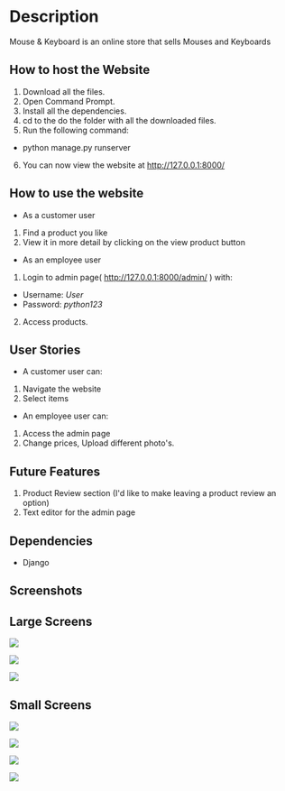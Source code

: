 # Description
Mouse & Keyboard is an online store that sells Mouses and Keyboards

## How to host the Website
1. Download all the files.
2. Open Command Prompt.
3. Install all the dependencies.
4. cd to the do the folder with all the downloaded files.
5. Run the following command: 
  * python manage.py runserver
6. You can now view the website at  http://127.0.0.1:8000/

## How to use the website
* As a customer user
 1. Find a product you like
 2. View it in more detail by clicking on the view product button

* As an employee user
 1. Login to admin page( http://127.0.0.1:8000/admin/ ) with:
  * Username: *User*
  * Password: *python123*
 2. Access products.
 
 ## User Stories
 * A customer user can:
  1. Navigate the website
  2. Select items
  
 * An employee user can:
  1. Access the admin page
  2. Change prices, Upload different photo's.
  
  ## Future Features
 1. Product Review section (I'd like to make leaving a product review an option)
 2. Text editor for the admin page
 
 ## Dependencies
  * Django
## Screenshots
## Large Screens
![](Screenshot(28).png)

![](Screenshot(29).png)

![](Screenshot(30).png)
## Small Screens
![](Screenshot_2020-07-03-19-25-56(2).png)

![](Screenshot_2020-07-03-19-37-2(2).png)

![](Screenshot_2020-07-03-19-37-36(2).png)

![](Screenshot_2020-07-03-19-37-47(2).png)
